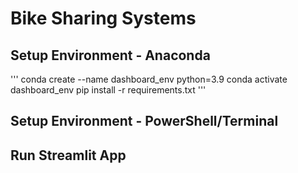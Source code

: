 # **Bike Sharing Systems**

## **Setup Environment - Anaconda**

'''
conda create --name dashboard_env python=3.9
conda activate dashboard_env
pip install -r requirements.txt
'''

## **Setup Environment - PowerShell/Terminal**

## **Run Streamlit App**
